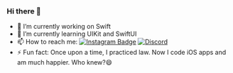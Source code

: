 ### Hi there 👋


- 🔭 I’m currently working on Swift
- 🌱 I’m currently learning UIKit and SwiftUI
- 📫 How to reach me: [![Instagram Badge](https://img.shields.io/badge/-Instagram-C13584?style=flat-quare&labelColor=C13584&logo=instagram&logoColor=white&link=link)](https://www.instagram.com/zehraunalcoskun/) [![Discord](https://badgen.net/badge/icon/discord?icon=discord&label)](https://discord.gg/zehra#9965)
- ⚡ Fun fact:  Once upon a time, I practiced law. Now I code iOS apps and am much happier. Who knew?😄



<!-- [![Zehra's github stats](https://github-readme-stats.vercel.app/api?username=zehraCoskun&theme=blue-green)](https://github.com/zehraCoskun/github-readme-stats) 

[![Naereen's top languages](https://github-readme-stats.vercel.app/api/top-langs/?username=zehraCoskun&theme=blue-green)](https://github.com/anuraghazra/github-readme-stats) --->
